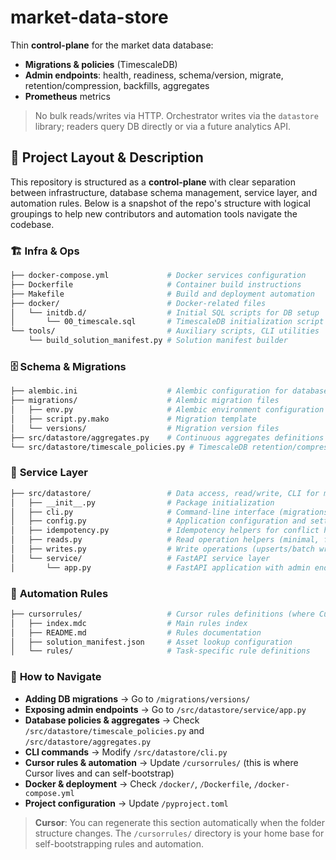 # market-data-store

Thin **control-plane** for the market data database:
- **Migrations & policies** (TimescaleDB)
- **Admin endpoints**: health, readiness, schema/version, migrate, retention/compression, backfills, aggregates
- **Prometheus** metrics

> No bulk reads/writes via HTTP. Orchestrator writes via the `datastore` library; readers query DB directly or via a future analytics API.

## 📂 Project Layout & Description

This repository is structured as a **control-plane** with clear separation between infrastructure, database schema management, service layer, and automation rules. Below is a snapshot of the repo's structure with logical groupings to help new contributors and automation tools navigate the codebase.

### 🏗️ **Infra & Ops**
```bash
├── docker-compose.yml             # Docker services configuration
├── Dockerfile                     # Container build instructions
├── Makefile                       # Build and deployment automation
├── docker/                        # Docker-related files
│   └── initdb.d/                  # Initial SQL scripts for DB setup
│       └── 00_timescale.sql       # TimescaleDB initialization script
└── tools/                         # Auxiliary scripts, CLI utilities
    └── build_solution_manifest.py # Solution manifest builder
```

### 🗄️ **Schema & Migrations**
```bash
├── alembic.ini                    # Alembic configuration for database migrations
├── migrations/                    # Alembic migration files
│   ├── env.py                     # Alembic environment configuration
│   ├── script.py.mako             # Migration template
│   └── versions/                  # Migration version files
├── src/datastore/aggregates.py    # Continuous aggregates definitions
└── src/datastore/timescale_policies.py # TimescaleDB retention/compression policies
```

### 🚀 **Service Layer**
```bash
├── src/datastore/                 # Data access, read/write, CLI for migrations
│   ├── __init__.py                # Package initialization
│   ├── cli.py                     # Command-line interface (migrations, policies, seeds)
│   ├── config.py                  # Application configuration and settings
│   ├── idempotency.py             # Idempotency helpers for conflict handling
│   ├── reads.py                   # Read operation helpers (minimal, for ops/tests)
│   ├── writes.py                  # Write operations (upserts/batch writers)
│   └── service/                   # FastAPI service layer
│       └── app.py                 # FastAPI application with admin endpoints
```

### 🤖 **Automation Rules**
```bash
├── cursorrules/                   # Cursor rules definitions (where Cursor lives)
│   ├── index.mdc                  # Main rules index
│   ├── README.md                  # Rules documentation
│   ├── solution_manifest.json     # Asset lookup configuration
│   └── rules/                     # Task-specific rule definitions
```

### 🧭 **How to Navigate**

- **Adding DB migrations** → Go to `/migrations/versions/`
- **Exposing admin endpoints** → Go to `/src/datastore/service/app.py`
- **Database policies & aggregates** → Check `/src/datastore/timescale_policies.py` and `/src/datastore/aggregates.py`
- **CLI commands** → Modify `/src/datastore/cli.py`
- **Cursor rules & automation** → Update `/cursorrules/` (this is where Cursor lives and can self-bootstrap)
- **Docker & deployment** → Check `/docker/`, `/Dockerfile`, `/docker-compose.yml`
- **Project configuration** → Update `/pyproject.toml`

> **Cursor**: You can regenerate this section automatically when the folder structure changes. The `/cursorrules/` directory is your home base for self-bootstrapping rules and automation.